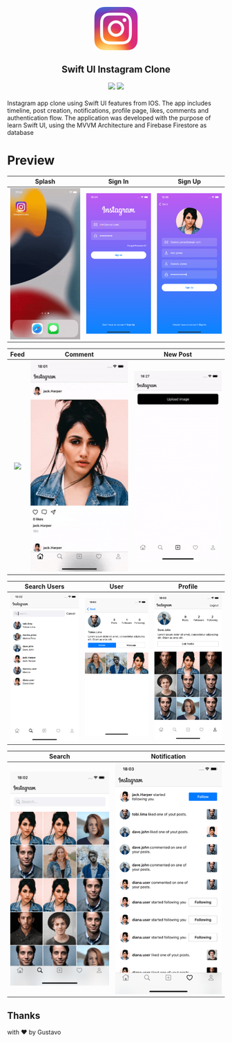 <p align="center">

</p>

<div align="center" style="margin-bottom: 20px">

  <img src="./GithubAssets/icon.png" width="100" />

   <h2 align="center">
    Swift UI Instagram Clone
  </h2>

  <img src="https://img.shields.io/badge/Swift-5.x-orange.svg" />
  <img src="https://img.shields.io/badge/iOS-12%2B-brightgreen" />
</div>

Instagram app clone using Swift UI features from IOS. The app includes timeline, post creation, notifications, profile page, likes, comments and authentication flow. The application was developed with the purpose of learn Swift UI, using the MVVM Architecture and Firebase Firestore as database

# Preview

|            Splash            |           Sign In           |              Sign Up              |
| :--------------------------: | :-------------------------: | :-------------------------------: |
| ![](GithubAssets/splash.gif) | ![](GithubAssets/login.png) | ![](GithubAssets/signup_fill.png) |

|            Feed             |            Comment            |            New Post            |
| :-------------------------: | :---------------------------: | :----------------------------: |
| ![](GithubAssets/posts.gif) | ![](GithubAssets/comment.gif) | ![](GithubAssets/new_post.gif) |

|            Search Users            |            User            |            Profile            |
| :--------------------------------: | :------------------------: | :---------------------------: |
| ![](GithubAssets/search_users.png) | ![](GithubAssets/user.png) | ![](GithubAssets/profile.png) |

|            Search            |            Notification            |
| :--------------------------: | :--------------------------------: |
| ![](GithubAssets/search.png) | ![](GithubAssets/notification.png) |

## Thanks

with ❤️ by Gustavo
